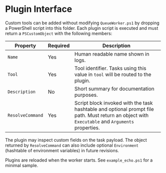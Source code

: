 # Plugin Interface

Custom tools can be added without modifying `QueueWorker.ps1` by dropping a PowerShell script
into this folder. Each plugin script is executed and must return a `PSCustomObject` with the
following members:

| Property        | Required | Description |
|-----------------|----------|-------------|
| `Name`          | Yes      | Human readable name shown in logs. |
| `Tool`          | Yes      | Tool identifier. Tasks using this value in `tool` will be routed to the plugin. |
| `Description`   | No       | Short summary for documentation purposes. |
| `ResolveCommand`| Yes      | Script block invoked with the task hashtable and optional prompt file path. Must return an object with `Executable` and `Arguments` properties. |

The plugin may inspect custom fields on the task payload. The object returned by
`ResolveCommand` can also include optional `Environment` (hashtable of environment
variables) in future revisions.

Plugins are reloaded when the worker starts. See `example_echo.ps1` for a minimal sample.
